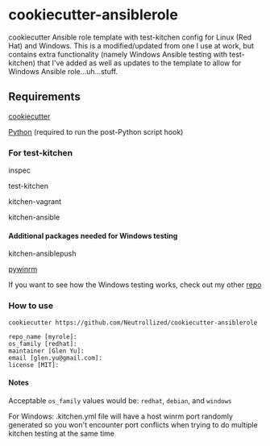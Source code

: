 # cookiecutter-ansiblerole

cookiecutter Ansible role template with test-kitchen config for Linux (Red Hat) and Windows.  This is a modified/updated from one I use at work, but contains extra functionality (namely Windows Ansible testing with test-kitchen) that I've added as well as updates to the template to allow for Windows Ansible role...uh...stuff.

## Requirements

[cookiecutter](https://github.com/audreyr/cookiecutter)

[Python](https://www.python.org/downloads/) (required to run the post-Python script hook)

### For test-kitchen

inspec

test-kitchen

kitchen-vagrant

kitchen-ansible

#### Additional packages needed for Windows testing

kitchen-ansiblepush

[pywinrm](https://pypi.python.org/pypi/pywinrm)

If you want to see how the Windows testing works, check out my other [repo](https://github.com/Neutrollized/test-kitchen_windows-ansible-inspec)

### How to use

`cookiecutter https://github.com/Neutrollized/cookiecutter-ansiblerole`

```
repo_name [myrole]:
os_family [redhat]:
maintainer [Glen Yu]:
email [glen.yu@gmail.com]:
license [MIT]:
```

#### Notes

Acceptable `os_family` values would be: `redhat`, `debian`, and `windows`

For Windows: .kitchen.yml file will have a host winrm port randomly generated so you won't encounter port conflicts when trying to do multiple kitchen testing at the same time
